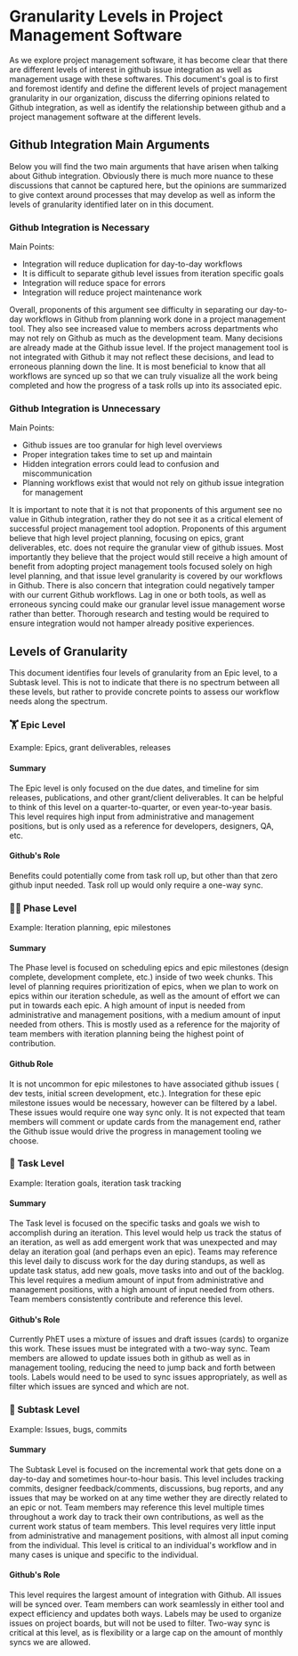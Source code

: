 # Granularity Levels in Project Management Software

As we explore project management software, it has become clear that there are different levels of interest in github issue integration as well as management usage with these softwares. This document's goal is to first and foremost identify and define the different levels of project management granularity in our organization, discuss the diferring opinions related to Github integration, as well as identify the relationship between github and a project management software at the different levels.

## Github Integration Main Arguments
Below you will find the two main arguments that have arisen when talking about Github integration. Obviously there is much more nuance to these discussions that cannot be captured here, but the opinions are summarized to give context around processes that may develop as well as inform the levels of granularity identified later on in this document.

### Github Integration is Necessary

Main Points:
- Integration will reduce duplication for day-to-day workflows
- It is difficult to separate github level issues from iteration specific goals
- Integration will reduce space for errors
- Integration will reduce project maintenance work

Overall, proponents of this argument see difficulty in separating our day-to-day workflows in Github from planning work done in a project management tool. They also see increased value to members across departments who may not rely on Github as much as the development team. Many decisions are already made at the Github issue level. If the project management tool is not integrated with Github it may not reflect these decisions, and lead to erroneous planning down the line. It is most beneficial to know that all workflows are synced up so that we can truly visualize all the work being completed and how the progress of a task rolls up into its associated epic. 

### Github Integration is Unnecessary

Main Points:
- Github issues are too granular for high level overviews
- Proper integration takes time to set up and maintain
- Hidden integration errors could lead to confusion and miscommunication
- Planning workflows exist that would not rely on github issue integration for management

It is important to note that it is not that proponents of this argument see no value in Github integration, rather they do not see it as a critical element of successful project management tool adoption. Proponents of this argument believe that high level project planning, focusing on epics, grant deliverables, etc. does not require the granular view of github issues. Most importantly they believe that the project would still receive a high amount of benefit from adopting project management tools focused solely on high level planning, and that issue level granularity is covered by our workflows in Github. There is also concern that integration could negatively tamper with our current Github workflows. Lag in one or both tools, as well as erroneous syncing could make our granular level issue management worse rather than better. Thorough research and testing would be required to ensure integration would not hamper already positive experiences.

## Levels of Granularity
This document identifies four levels of granularity from an Epic level, to a Subtask level. This is not to indicate that there is no spectrum between all these levels, but rather to provide concrete points to assess our workflow needs along the spectrum.

### :weight_lifting: Epic Level 
Example: Epics, grant deliverables, releases

#### Summary
The Epic level is only focused on the due dates, and timeline for sim releases, publications, and other grant/client deliverables. It can be helpful to think of this level on a quarter-to-quarter, or even year-to-year basis. This level requires high input from administrative and management positions, but is only used as a reference for developers, designers, QA, etc.

#### Github's Role
Benefits could potentially come from task roll up, but other than that zero github input needed. Task roll up would only require a one-way sync.

### :woman_scientist: Phase Level
Example: Iteration planning, epic milestones

#### Summary
The Phase level is focused on scheduling epics and epic milestones (design complete, development complete, etc.) inside of two week chunks. This level of planning requires prioritization of epics, when we plan to work on epics within our iteration schedule, as well as the amount of effort we can put in towards each epic. A high amount of input is needed from administrative and management positions, with a medium amount of input needed from others. This is mostly used as a reference for the majority of team members with iteration planning being the highest point of contribution.

#### Github Role
It is not uncommon for epic milestones to have associated github issues ( dev tests, initial screen development, etc.). Integration for these epic milestone issues would be necessary, however can be filtered by a label. These issues would require one way sync only. It is not expected that team members will comment or update cards from the management end, rather the Github issue would drive the progress in management tooling we choose.

### :microscope: Task Level
Example: Iteration goals, iteration task tracking

#### Summary
The Task level is focused on the specific tasks and goals we wish to accomplish during an iteration. This level would help us track the status of an iteration, as well as add emergent work that was unexpected and may delay an iteration goal (and perhaps even an epic). Teams may reference this level daily to discuss work for the day during standups, as well as update task status, add new goals, move tasks into and out of the backlog. This level requires a medium amount of input from administrative and management positions, with a high amount of input needed from others. Team members consistently contribute and reference this level.

#### Github's Role
Currently PhET uses a mixture of issues and draft issues (cards) to organize this work. These issues must be integrated with a two-way sync. Team members are allowed to update issues both in github as well as in management tooling, reducing the need to jump back and forth between tools. Labels would need to be used to sync issues appropriately, as well as filter which issues are synced and which are not.

### :dna: Subtask Level
Example: Issues, bugs, commits

#### Summary
The Subtask Level is focused on the incremental work that gets done on a day-to-day and sometimes hour-to-hour basis. This level includes tracking commits, designer feedback/comments, discussions, bug reports, and any issues that may be worked on at any time wether they are directly related to an epic or not. Team members may reference this level multiple times throughout a work day to track their own contributions, as well as the current work status of team members. This level requires very little input from administrative and management positions, with almost all input coming from the individual. This level is critical to an individual's workflow and in many cases is unique and specific to the individual.

#### Github's Role
This level requires the largest amount of integration with Github. All issues will be synced over. Team members can work seamlessly in either tool and expect efficiency and updates both ways. Labels may be used to organize issues on project boards, but will not be used to filter. Two-way sync is critical at this level, as is flexibility or a large cap on the amount of monthly syncs we are allowed.
